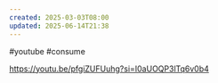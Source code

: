 ```yaml
---
created: 2025-03-03T08:00
updated: 2025-06-14T21:38
---
```

#youtube #consume 

https://youtu.be/pfgiZUFUuhg?si=I0aUOQP3lTq6v0b4